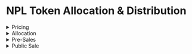 # NPL Token Allocation & Distribution

<details>

<summary>Pricing</summary>

The base price of 1 NPL Token is 0.65 BUSD

</details>

<details>

<summary>Allocation</summary>

On BEP-20, only 15,000,000 NPL Tokens (15 million NPL) were minted.

1,500,000 NPL have been released to the general market, representing 10% of our commitment to release during Private & Pre-sale. (100,000 already released to the market and the balance of 1,400,000 will be locked for 12 months and vested 1% each month)

750,000 NPL or equivalent to 5% is allocated for supply needs at CEX, DEX, & Liquidity

750,000 NPL released for partner development, equivalent to 5%

750,000 NPL allocated for marketing activities, equivalent to 5%

11,250,000 NPL allocated for next development, equivalent to 75% (Locked for 24 months post public sale, and will be vested 1% on the 25th months onward)

</details>

<details>

<summary>Pre-Sales</summary>

In the Private & Pre-Sale, only 1,500,000 NPL Tokens will be available. The Private & Pre-Sale will run from December 2022 to February 2022, or until the token supply is sold.

During the Pre-Sale period, the developer will pay commissions directly to anyone who can invite their community to purchase NPL Tokens. The commission is calculated as a percentage of the total token purchases made by the community. The commission will be paid in US dollars.

NPL Tokens will be distributed in three stages during the Pre-sale stage, with 30% distributed on D-1 before the start of the Public Sale on PancakeSwap, 30% distributed +30 days after the start of the Public Sale, and 40% distributed +60 days after the start of the Public Sale.

</details>

<details>

<summary>Public Sale</summary>

The Public Sale occurs after the supply in the Pre-Sale stage has been exceeded or after the Pre-Sale stage has been completed for 30 days. During the Public Sale stage, we will distribute tokens through PancakeSwap. We will give hourly rewards worth 2% of the total volume of buying and selling transactions that apply at that hour to anyone who buys NPL Tokens at this stage. The award is in the form of BUSD, which will be automatically transferred to the recipient's Wallet.

</details>
